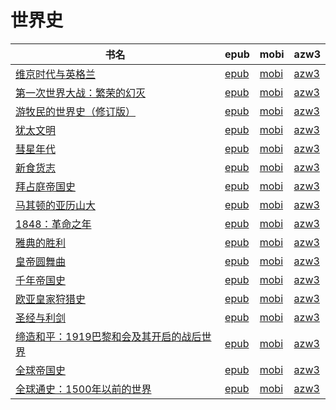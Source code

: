 # 世界史

| 书名 | epub | mobi | azw3 |
| --- | --- | --- | --- |
| [维京时代与英格兰](http://ct.dalanmei.com/f/31084289-570138992-8f9aef) | [epub](http://ct.dalanmei.com/f/31084289-570138992-8f9aef) | [mobi](http://ct.dalanmei.com/f/31084289-570354741-ea520c) | [azw3](http://ct.dalanmei.com/f/31084289-571402652-e8df4d) |
| [第一次世界大战：繁荣的幻灭](http://ct.dalanmei.com/f/31084289-571724931-eeb21c) | [epub](http://ct.dalanmei.com/f/31084289-571724931-eeb21c) | [mobi](http://ct.dalanmei.com/f/31084289-572112113-31c25c) | [azw3](http://ct.dalanmei.com/f/31084289-572115906-6b999f) |
| [游牧民的世界史（修订版）](http://ct.dalanmei.com/f/31084289-571697747-2a0149) | [epub](http://ct.dalanmei.com/f/31084289-571697747-2a0149) | [mobi](http://ct.dalanmei.com/f/31084289-572115923-e5a285) | [azw3](http://ct.dalanmei.com/f/31084289-572148951-e80035) |
| [犹太文明](http://ct.dalanmei.com/f/31084289-571637944-576c37) | [epub](http://ct.dalanmei.com/f/31084289-571637944-576c37) | [mobi](http://ct.dalanmei.com/f/31084289-572122002-0c545f) | [azw3](http://ct.dalanmei.com/f/31084289-572183189-18bf87) |
| [彗星年代](http://ct.dalanmei.com/f/31084289-571623321-467b69) | [epub](http://ct.dalanmei.com/f/31084289-571623321-467b69) | [mobi](http://ct.dalanmei.com/f/31084289-572131098-b4b8bb) | [azw3](http://ct.dalanmei.com/f/31084289-572190809-59d793) |
| [新食货志](http://ct.dalanmei.com/f/31084289-571531534-389b5e) | [epub](http://ct.dalanmei.com/f/31084289-571531534-389b5e) | [mobi](http://ct.dalanmei.com/f/31084289-571798186-fe486e) | [azw3](http://ct.dalanmei.com/f/31084289-572194934-947bf4) |
| [拜占庭帝国史](http://ct.dalanmei.com/f/31084289-571542445-32d022) | [epub](http://ct.dalanmei.com/f/31084289-571542445-32d022) | [mobi](http://ct.dalanmei.com/f/31084289-571812272-0f34c6) | [azw3](http://ct.dalanmei.com/f/31084289-572196454-44b7c2) |
| [马其顿的亚历山大](http://ct.dalanmei.com/f/31084289-571542976-a1d821) | [epub](http://ct.dalanmei.com/f/31084289-571542976-a1d821) | [mobi](http://ct.dalanmei.com/f/31084289-571812924-88e1b0) | [azw3](http://ct.dalanmei.com/f/31084289-572196479-e94001) |
| [1848：革命之年](http://ct.dalanmei.com/f/31084289-571543012-1502b1) | [epub](http://ct.dalanmei.com/f/31084289-571543012-1502b1) | [mobi](http://ct.dalanmei.com/f/31084289-571812978-8566fb) | [azw3](http://ct.dalanmei.com/f/31084289-572196484-c7741b) |
| [雅典的胜利](http://ct.dalanmei.com/f/31084289-571551011-fa9480) | [epub](http://ct.dalanmei.com/f/31084289-571551011-fa9480) | [mobi](http://ct.dalanmei.com/f/31084289-571859294-f75db7) | [azw3](http://ct.dalanmei.com/f/31084289-572202006-e38fd2) |
| [皇帝圆舞曲](http://ct.dalanmei.com/f/31084289-571553172-6c2b00) | [epub](http://ct.dalanmei.com/f/31084289-571553172-6c2b00) | [mobi](http://ct.dalanmei.com/f/31084289-571883794-195618) | [azw3](http://ct.dalanmei.com/f/31084289-572202661-7d7244) |
| [千年帝国史](http://ct.dalanmei.com/f/31084289-571558884-5a9a4f) | [epub](http://ct.dalanmei.com/f/31084289-571558884-5a9a4f) | [mobi](http://ct.dalanmei.com/f/31084289-571919157-743b2e) | [azw3](http://ct.dalanmei.com/f/31084289-572204136-747a14) |
| [欧亚皇家狩猎史](http://ct.dalanmei.com/f/31084289-571619559-db7f7e) | [epub](http://ct.dalanmei.com/f/31084289-571619559-db7f7e) | [mobi](http://ct.dalanmei.com/f/31084289-571732516-977145) | [azw3](http://ct.dalanmei.com/f/31084289-571912026-f5957a) |
| [圣经与利剑](http://ct.dalanmei.com/f/31084289-571522259-da27ce) | [epub](http://ct.dalanmei.com/f/31084289-571522259-da27ce) | [mobi](http://ct.dalanmei.com/f/31084289-571778864-464606) | [azw3](http://ct.dalanmei.com/f/31084289-571925306-5684ab) |
| [缔造和平：1919巴黎和会及其开启的战后世界](http://ct.dalanmei.com/f/31084289-571551074-956d64) | [epub](http://ct.dalanmei.com/f/31084289-571551074-956d64) | [mobi](http://ct.dalanmei.com/f/31084289-571861388-45ae98) | [azw3](http://ct.dalanmei.com/f/31084289-572067877-760275) |
| [全球帝国史](http://ct.dalanmei.com/f/31084289-571556145-89e9d7) | [epub](http://ct.dalanmei.com/f/31084289-571556145-89e9d7) | [mobi](http://ct.dalanmei.com/f/31084289-571912652-7b77cf) | [azw3](http://ct.dalanmei.com/f/31084289-572073157-41af4e) |
| [全球通史：1500年以前的世界](http://ct.dalanmei.com/f/31084289-571581598-798c6a) | [epub](http://ct.dalanmei.com/f/31084289-571581598-798c6a) | [mobi](http://ct.dalanmei.com/f/31084289-571736955-df11b6) | [azw3](http://ct.dalanmei.com/f/31084289-571861642-3a9928) |
